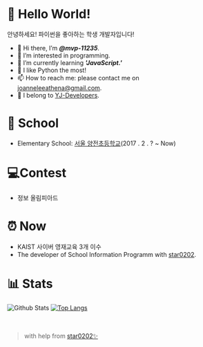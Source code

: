 # 👋 Hello World!
안녕하세요! 파이썬을 좋아하는 학생 개발자입니다!
- 👋 Hi there, I’m <i><b>@mvp-11235</b></i>.
- 👀 I’m interested in programming.
- 🌱 I’m currently learning <i><strong>'JavaScript.'</strong></i>
- 💖 I like Python the most!
- 📫 How to reach me: please contact me on joanneleeathena@gmail.com.
- 📁 I belong to [YJ-Developers](https://github.com/yjdevs).

# 🏫 School
- Elementary School: [서울 양전초등학교](http://yangjeon.sen.es.kr/index.do)(2017 . 2 . ?  ~  Now)

# 💻Contest
- 정보 올림피아드

# ⏰ Now
- KAIST 사이버 영재교육 3개 이수
- The developer of School Information Programm with [star0202](https://github.com/star0202).

# 📊 Stats
![Github Stats](https://github-readme-stats.vercel.app/api?username=mvp-11235&count_private=true&show_icons=true&theme=nightowl&bg_color=ffffff00&hide_border=true&title_color=2C92CC&include_all_commits=true&custom_title=My%20Github%20Stats)
[![Top Langs](https://github-readme-stats.vercel.app/api/top-langs/?username=mvp-11235&&layout=compact&langs_count=10&theme=nightowl&bg_color=ffffff00&hide_border=true&title_color=2C92CC)](https://github.com/mvp-11235?tab=repositories)
<br>
<br>
<br>

> with help from [star0202✨](https://github.com/star0202)
